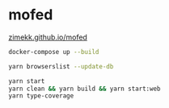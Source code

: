 # mofed

[zimekk.github.io/mofed](https://zimekk.github.io/mofed/)

```sh
docker-compose up --build
```

```sh
yarn browserslist --update-db
```

```sh
yarn start
yarn clean && yarn build && yarn start:web
yarn type-coverage
```
